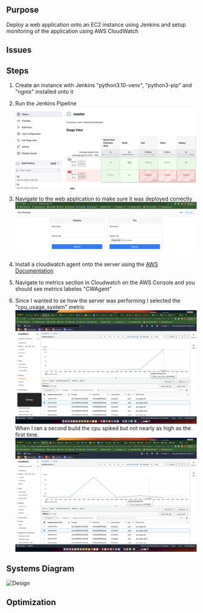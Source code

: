 ## Purpose
Deploy a web application onto an EC2 instance using Jenkins and setup monitoring of the application using AWS CloudWatch

## Issues

## Steps
1. Create an instance with Jenkins "python3.10-venv", "python3-pip" and "ngnix" installed onto it
2. Run the Jenkins Pipeline
![pipeline](screenshots/Jenkins.png)

3. Navigate to the web application to make sure it was deployed correctly
![app](screenshots/URLShortner.png)

4. Install a cloudwatch agent onto the server using the [AWS Documentation](https://docs.aws.amazon.com/AmazonCloudWatch/latest/monitoring/install-CloudWatch-Agent-commandline-fleet.html)

5. Navigate to metrics section in Cloudwatch on the AWS Console and you should see metrics labeles "CWAgent"

6. Since I wanted to se how the server was performing I selected the "cpu_usage_system" metric
![monitor](screenshots/CloudWatchD4.png)
 When I ran a second build the cpu spiked but not nearly as high as the first time.
![monitor2](screenshots/CloudWatch.2.png)


## Systems Diagram
![Design]()

## Optimization